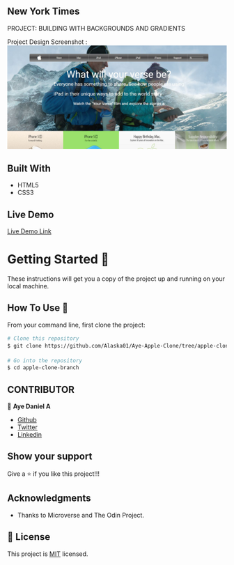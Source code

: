 ## New York Times

PROJECT:  BUILDING WITH BACKGROUNDS AND GRADIENTS

Project Design Screenshot : ![Project Design](images/apple-cloned-image.JPG)


## Built With

- HTML5
- CSS3

## Live Demo

[Live Demo Link](https://rawcdn.githack.com/Alaska01/Aye-Apple-Clone/10b3b10e0783d6424a9e3ca5938d834a30a668d1/index.html)

# Getting Started 🚀

These instructions will get you a copy of the project up and running on your local machine.

## How To Use 🔧

From your command line, first clone the project:

```bash
# Clone this repository
$ git clone https://github.com/Alaska01/Aye-Apple-Clone/tree/apple-clone-branch

# Go into the repository
$ cd apple-clone-branch


```

## CONTRIBUTOR


👤 **Aye Daniel A**

- [Github](https://github.com/Alaska01)
- [Twitter](https://twitter.com/AyeAsoo)
- [Linkedin](https://www.linkedin.com/in/daniel-asoo-aye-178500140/)

## Show your support

Give a ⭐️ if you like this project!!!

## Acknowledgments

- Thanks to Microverse and The Odin Project.

## 📝 License

This project is [MIT](lic.url) licensed.
